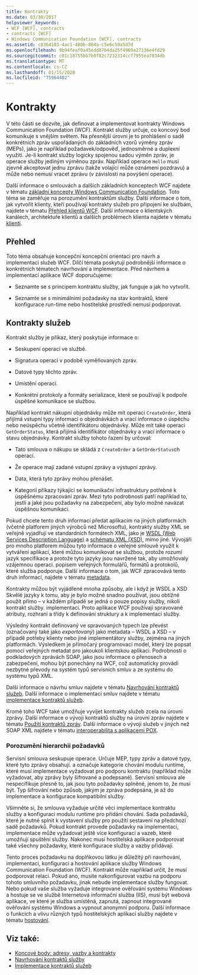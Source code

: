 ```yaml
---
title: Kontrakty
ms.date: 03/30/2017
helpviewer_keywords:
- WCF [WCF], contracts
- contracts [WCF]
- Windows Communication Foundation [WCF], contracts
ms.assetid: c8364183-4ac1-480b-804a-c5e6c59a5d7d
ms.openlocfilehash: 9b94feaf0a45edd87b4da25f4969a27136e4fd29
ms.sourcegitcommit: c01c18755bb7b0f82c7232314ccf7955ea7834db
ms.translationtype: MT
ms.contentlocale: cs-CZ
ms.lasthandoff: 01/15/2020
ms.locfileid: "75964402"
---
```

# <a name="contracts"></a>Kontrakty
V této části se dozvíte, jak definovat a implementovat kontrakty Windows Communication Foundation (WCF). Kontrakt služby určuje, co koncový bod komunikuje s vnějším světem. Na přesnější úrovni je to prohlášení o sadě konkrétních zpráv uspořádaných do základních vzorů výměny zpráv (MEPs), jako je například požadavek/odpověď, jednosměrné a duplexní využití. Je-li kontrakt služby logicky spojenou sadou výměn zpráv, je operace služby jediným výměnou zpráv. Například operace `Hello` musí zjevně akceptovat jednu zprávu (takže volající může oznámení pozdravu) a může nebo nemusí vracet zprávu (v závislosti na povýšení operace).  
  
 Další informace o smlouvách a dalších základních konceptech WCF najdete v tématu [základní koncepty Windows Communication Foundation](../../../../docs/framework/wcf/fundamental-concepts.md). Toto téma se zaměřuje na porozumění kontraktům služby. Další informace o tom, jak vytvořit klienty, kteří používají kontrakty služeb pro připojení ke službám, najdete v tématu [Přehled klientů WCF](../../../../docs/framework/wcf/wcf-client-overview.md). Další informace o klientských kanálech, architektuře klientů a dalších problémech klienta najdete v tématu [klienti](../../../../docs/framework/wcf/feature-details/clients.md).  
  
## <a name="overview"></a>Přehled  
 Toto téma obsahuje koncepční koncepční orientaci pro návrh a implementaci služeb WCF. Dílčí témata poskytují podrobnější informace o konkrétních tématech navrhování a implementace. Před návrhem a implementací aplikace WCF doporučujeme:  
  
- Seznamte se s principem kontraktu služby, jak funguje a jak ho vytvořit.  
  
- Seznamte se s minimálními požadavky na stav kontraktů, které konfigurace run-time nebo hostitelské prostředí nemusí podporovat.  
  
## <a name="service-contracts"></a>Kontrakty služeb  
 Kontrakt služby je příkaz, který poskytuje informace o:  
  
- Seskupení operací ve službě.  
  
- Signatura operací v podobě vyměňovaných zpráv.  
  
- Datové typy těchto zpráv.  
  
- Umístění operací.  
  
- Konkrétní protokoly a formáty serializace, které se používají k podpoře úspěšné komunikace se službou.  
  
 Například kontrakt nákupní objednávky může mít operaci `CreateOrder`, která přijímá vstupní typy informací o objednávkách a vrací informace o úspěchu nebo neúspěchu včetně identifikátoru objednávky. Může mít také operaci `GetOrderStatus`, která přijímá identifikátor objednávky a vrací informace o stavu objednávky. Kontrakt služby tohoto řazení by určoval:  
  
- Tato smlouva o nákupu se skládá z `CreateOrder` a `GetOrderStatus`ch operací.  
  
- Že operace mají zadané vstupní zprávy a výstupní zprávy.  
  
- Data, která tyto zprávy mohou přenášet.  
  
- Kategorií příkazy týkající se komunikační infrastruktury potřebné k úspěšnému zpracování zpráv. Mezi tyto podrobnosti patří například to, jestli a jaké jsou požadavky na zabezpečení, aby bylo možné navázat úspěšnou komunikaci.  
  
 Pokud chcete tento druh informací předat aplikacím na jiných platformách (včetně platforem jiných výrobců než Microsoftu), kontrakty služby XML se veřejně vyjadřují ve standardních formátech XML, jako je [WSDL (Web Services Description Language)](https://www.w3.org/TR/2001/NOTE-wsdl-20010315) a [schématu XML (XSD)](https://www.w3.org/XML/Schema), mimo jiné. Vývojáři pro mnoho platforem můžou tyto informace o veřejné smlouvě využít k vytváření aplikací, které můžou komunikovat se službou, protože rozumí jazyk specifikace a protože tyto jazyky jsou navržené tak, aby umožňovaly vzájemnou operaci. popisem veřejných formulářů, formátů a protokolů, které služba podporuje. Další informace o tom, jak WCF zpracovává tento druh informací, najdete v tématu [metadata](../../../../docs/framework/wcf/feature-details/metadata.md).  
  
 Kontrakty můžou být vyjádřené mnoha způsoby, ale i když je WSDL a XSD Skvělé jazyky k tomu, aby je bylo možné snadno používat, jsou obtížné použít přímo – v každém případě se jedná o pouze popisy služby, nikoli kontrakt služby. implementaci. Proto aplikace WCF používají spravované atributy, rozhraní a třídy k definování struktury a k implementaci služby.  
  
 Výsledný kontrakt definovaný ve spravovaných typech lze převést (označovaný také jako *exportovaný*) jako metadata – WSDL a XSD – v případě potřeby klienty nebo jiné implementátory služby, zejména na jiných platformách. Výsledkem je přímočarý programovací model, který lze popsat pomocí veřejných metadat pro jakoukoli klientskou aplikaci. Podrobnosti o podkladových zprávách SOAP, jako jsou informace o přenosech a zabezpečení, mohou být ponechány na WCF, což automaticky provádí nezbytné převody na systém typů servisních smluv a ze systému do systému typů XML.  
  
 Další informace o návrhu smluv najdete v tématu [Navrhování kontraktů služeb](../../../../docs/framework/wcf/designing-service-contracts.md). Další informace o implementaci smluv najdete v tématu [implementace kontraktů služeb](../../../../docs/framework/wcf/implementing-service-contracts.md).  
  
 Kromě toho WCF také umožňuje vyvíjet kontrakty služeb zcela na úrovni zprávy. Další informace o vývoji kontraktů služby na úrovni zpráv najdete v tématu [Použití kontraktů zpráv](../../../../docs/framework/wcf/feature-details/using-message-contracts.md). Další informace o vývoji služeb v jiných než SOAP XML najdete v tématu [interoperabilita s aplikacemi POX](../../../../docs/framework/wcf/feature-details/interoperability-with-pox-applications.md).  
  
### <a name="understanding-the-hierarchy-of-requirements"></a>Porozumění hierarchii požadavků  
 Servisní smlouva seskupuje operace. Určuje MEP, typy zpráv a datové typy, které tyto zprávy obsahují. a označuje kategorie chování modulu runtime, které musí implementace vyžadovat pro podporu kontraktu (například může vyžadovat, aby zprávy byly šifrované a podepsané). Servisní smlouva ale nespecifikuje přesně to, jak jsou tyto požadavky splněné, jenom to, že musí být. Typ šifrování nebo způsob, jakým je zpráva podepsána, je až do implementace a konfigurace kompatibilní služby.  
  
 Všimněte si, že smlouva vyžaduje určité věci implementace kontraktu služby a konfiguraci modulu runtime pro přidání chování. Sada požadavků, které je nutné splnit k vystavení služby pro použití sestavení na předchozí sadě požadavků. Pokud kontrakt provede požadavky na implementaci, implementace může vyžadovat ještě více konfigurací a vazeb, které umožňují spuštění služby. Nakonec musí hostitelská aplikace podporovat také všechny požadavky, které konfigurace služby a vazby přidávají.  
  
 Tento proces požadavku na doplňkovou látku je důležitý při navrhování, implementaci, konfiguraci a hostování aplikace služby Windows Communication Foundation (WCF). Kontrakt může například určit, že musí podporovat relaci. Pokud ano, musíte nakonfigurovat vazbu na podporu tohoto smluvního požadavku, jinak nebude implementace služby fungovat. Nebo pokud vaše služba vyžaduje integrované ověřování systému Windows a hostuje se ve službě Internetová informační služba (IIS), musí být webová aplikace, ve které je služba umístěná, zapnutá, zapnout integrované ověřování systému Windows a vypnout anonymní podporu. Další informace o funkcích a vlivu různých typů hostitelských aplikací služby najdete v tématu [hostování](../../../../docs/framework/wcf/feature-details/hosting.md).  
  
## <a name="see-also"></a>Viz také:

- [Koncové body: adresy, vazby a kontrakty](../../../../docs/framework/wcf/feature-details/endpoints-addresses-bindings-and-contracts.md)
- [Navrhování kontraktů služby](../../../../docs/framework/wcf/designing-service-contracts.md)
- [Implementace kontraktů služeb](../../../../docs/framework/wcf/implementing-service-contracts.md)
